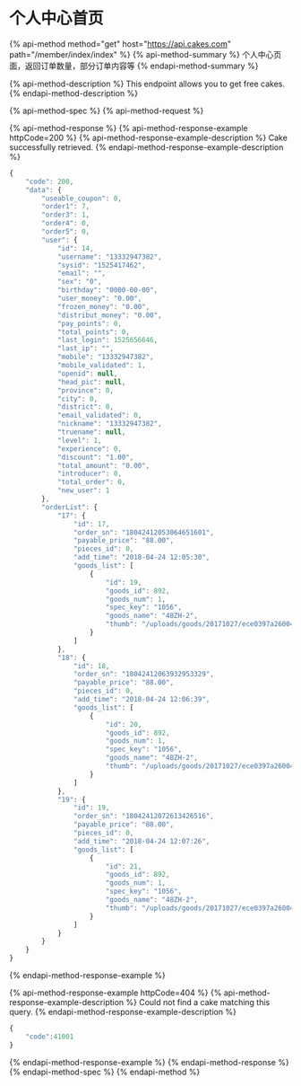# 个人中心首页

{% api-method method="get" host="https://api.cakes.com" path="/member/index/index" %}
{% api-method-summary %}
 个人中心页面，返回订单数量，部分订单内容等
{% endapi-method-summary %}

{% api-method-description %}
This endpoint allows you to get free cakes.
{% endapi-method-description %}

{% api-method-spec %}
{% api-method-request %}

{% api-method-response %}
{% api-method-response-example httpCode=200 %}
{% api-method-response-example-description %}
Cake successfully retrieved.
{% endapi-method-response-example-description %}

```javascript
{
    "code": 200,
    "data": {
        "useable_coupon": 0,
        "order1": 7,
        "order3": 1,
        "order4": 0,
        "order5": 0,
        "user": {
            "id": 14,
            "username": "13332947382",
            "sysid": "1525417462",
            "email": "",
            "sex": "0",
            "birthday": "0000-00-00",
            "user_money": "0.00",
            "frozen_money": "0.00",
            "distribut_money": "0.00",
            "pay_points": 0,
            "total_points": 0,
            "last_login": 1525656646,
            "last_ip": "",
            "mobile": "13332947382",
            "mobile_validated": 1,
            "openid": null,
            "head_pic": null,
            "province": 0,
            "city": 0,
            "district": 0,
            "email_validated": 0,
            "nickname": "13332947382",
            "truename": null,
            "level": 1,
            "experience": 0,
            "discount": "1.00",
            "total_amount": "0.00",
            "introducer": 0,
            "total_order": 0,
            "new_user": 1
        },
        "orderList": {
            "17": {
                "id": 17,
                "order_sn": "18042412053064651601",
                "payable_price": "88.00",
                "pieces_id": 0,
                "add_time": "2018-04-24 12:05:30",
                "goods_list": [
                    {
                        "id": 19,
                        "goods_id": 892,
                        "goods_num": 1,
                        "spec_key": "1056",
                        "goods_name": "48ZH-2",
                        "thumb": "/uploads/goods/20171027/ece0397a260049cff407f97843655af9.png"
                    }
                ]
            },
            "18": {
                "id": 18,
                "order_sn": "18042412063932953329",
                "payable_price": "88.00",
                "pieces_id": 0,
                "add_time": "2018-04-24 12:06:39",
                "goods_list": [
                    {
                        "id": 20,
                        "goods_id": 892,
                        "goods_num": 1,
                        "spec_key": "1056",
                        "goods_name": "48ZH-2",
                        "thumb": "/uploads/goods/20171027/ece0397a260049cff407f97843655af9.png"
                    }
                ]
            },
            "19": {
                "id": 19,
                "order_sn": "18042412072613426516",
                "payable_price": "88.00",
                "pieces_id": 0,
                "add_time": "2018-04-24 12:07:26",
                "goods_list": [
                    {
                        "id": 21,
                        "goods_id": 892,
                        "goods_num": 1,
                        "spec_key": "1056",
                        "goods_name": "48ZH-2",
                        "thumb": "/uploads/goods/20171027/ece0397a260049cff407f97843655af9.png"
                    }
                ]
            }
        }
    }
}
```
{% endapi-method-response-example %}

{% api-method-response-example httpCode=404 %}
{% api-method-response-example-description %}
Could not find a cake matching this query.
{% endapi-method-response-example-description %}

```javascript
{
    "code":41001
}
```
{% endapi-method-response-example %}
{% endapi-method-response %}
{% endapi-method-spec %}
{% endapi-method %}



